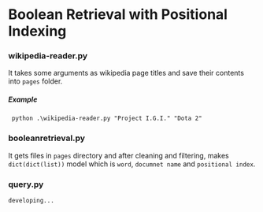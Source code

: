 # Boolean Retrieval with Positional Indexing
### wikipedia-reader.py
It takes some arguments as wikipedia page titles and save their contents into `pages` folder.
##### Example
` python .\wikipedia-reader.py "Project I.G.I." "Dota 2"`
### booleanretrieval.py
It gets files in `pages` directory and after cleaning and filtering, makes `dict(dict(list))` model which is `word`, `documnet name` and `positional index`.
### query.py
`developing...`